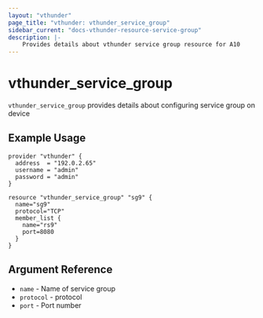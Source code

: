```yaml
---
layout: "vthunder"
page_title: "vthunder: vthunder_service_group"
sidebar_current: "docs-vthunder-resource-service-group"
description: |-
    Provides details about vthunder service group resource for A10
---
```


# vthunder\_service\_group

`vthunder_service_group` provides details about configuring service group on device
## Example Usage


```hcl
provider "vthunder" {
  address  = "192.0.2.65"
  username = "admin"
  password = "admin"
}

resource "vthunder_service_group" "sg9" {
  name="sg9"
  protocol="TCP"
  member_list {
    name="rs9"
    port=8080
  }
}
```

## Argument Reference

* `name` - Name of service group
* `protocol` - protocol
* `port` - Port number
